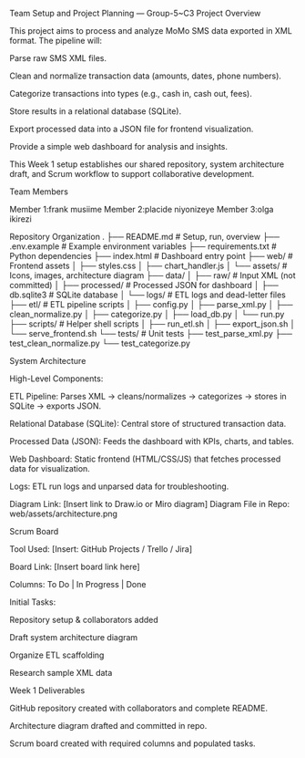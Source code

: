 Team Setup and Project Planning — Group-5~C3
Project Overview

This project aims to process and analyze MoMo SMS data exported in XML format. The pipeline will:

Parse raw SMS XML files.

Clean and normalize transaction data (amounts, dates, phone numbers).

Categorize transactions into types (e.g., cash in, cash out, fees).

Store results in a relational database (SQLite).

Export processed data into a JSON file for frontend visualization.

Provide a simple web dashboard for analysis and insights.

This Week 1 setup establishes our shared repository, system architecture draft, and Scrum workflow to support collaborative development.

Team Members

Member 1:frank musiime
Member 2:placide niyonizeye
Member 3:olga ikirezi

Repository Organization
.
├── README.md                         # Setup, run, overview
├── .env.example                      # Example environment variables
├── requirements.txt                  # Python dependencies
├── index.html                        # Dashboard entry point
├── web/                              # Frontend assets
│   ├── styles.css
│   ├── chart_handler.js
│   └── assets/                       # Icons, images, architecture diagram
├── data/
│   ├── raw/                          # Input XML (not committed)
│   ├── processed/                    # Processed JSON for dashboard
│   ├── db.sqlite3                    # SQLite database
│   └── logs/                         # ETL logs and dead-letter files
├── etl/                              # ETL pipeline scripts
│   ├── config.py
│   ├── parse_xml.py
│   ├── clean_normalize.py
│   ├── categorize.py
│   ├── load_db.py
│   └── run.py
├── scripts/                          # Helper shell scripts
│   ├── run_etl.sh
│   ├── export_json.sh
│   └── serve_frontend.sh
└── tests/                            # Unit tests
    ├── test_parse_xml.py
    ├── test_clean_normalize.py
    └── test_categorize.py

System Architecture

High-Level Components:

ETL Pipeline: Parses XML → cleans/normalizes → categorizes → stores in SQLite → exports JSON.

Relational Database (SQLite): Central store of structured transaction data.

Processed Data (JSON): Feeds the dashboard with KPIs, charts, and tables.

Web Dashboard: Static frontend (HTML/CSS/JS) that fetches processed data for visualization.

Logs: ETL run logs and unparsed data for troubleshooting.

Diagram Link: [Insert link to Draw.io or Miro diagram]
Diagram File in Repo: web/assets/architecture.png

Scrum Board

Tool Used: [Insert: GitHub Projects / Trello / Jira]

Board Link: [Insert board link here]

Columns: To Do | In Progress | Done

Initial Tasks:

Repository setup & collaborators added

Draft system architecture diagram

Organize ETL scaffolding

Research sample XML data

Week 1 Deliverables

GitHub repository created with collaborators and complete README.

Architecture diagram drafted and committed in repo.

Scrum board created with required columns and populated tasks.
